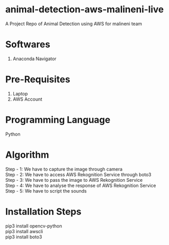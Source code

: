 # animal-detection-aws-malineni-live
A Project Repo of Animal Detection  using AWS for malineni team

# Softwares
1. Anaconda Navigator

# Pre-Requisites
1. Laptop
2. AWS Account

# Programming Language
Python

# Algorithm
Step - 1: We have to capture the image through camera <br/>
Step - 2: We have to access AWS Rekognition Service through boto3 <br/>
Step - 3: We have to pass the image to AWS Rekognition Service <br/>
Step - 4: We have to analyse the response of AWS Rekognition Service <br/>
Step - 5: We have to script the sounds  <br/>

# Installation Steps
pip3 install opencv-python <br/>
pip3 install awscli <br/>
pip3 install boto3 <br/>
